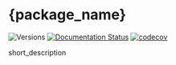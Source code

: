 # {package_name}

![Versions](https://img.shields.io/badge/python->3.7-blue)
[![Documentation Status](https://readthedocs.org/projects/{{cookiecutter.pip_name}}/badge/?version=latest)](https://{{cookiecutter.pip_name}}.readthedocs.io/en/latest/?badge=latest)
[![codecov](https://codecov.io/gh/{{cookiecutter.github_organisation}}/{{cookiecutter.repo_name}}/branch/main/graph/badge.svg)](https://codecov.io/gh/{{cookiecutter.github_organisation}}/{{cookiecutter.repo_name}})

short_description